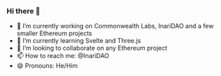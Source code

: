 ### Hi there 👋

- 🔭 I’m currently working on Commonwealth Labs, InariDAO and a few smaller Ethereum projects
- 🌱 I’m currently learning Svelte and Three.js
- 👯 I’m looking to collaborate on any Ethereum project
- 📫 How to reach me: @InariDAO
- 😄 Pronouns: He/Him
